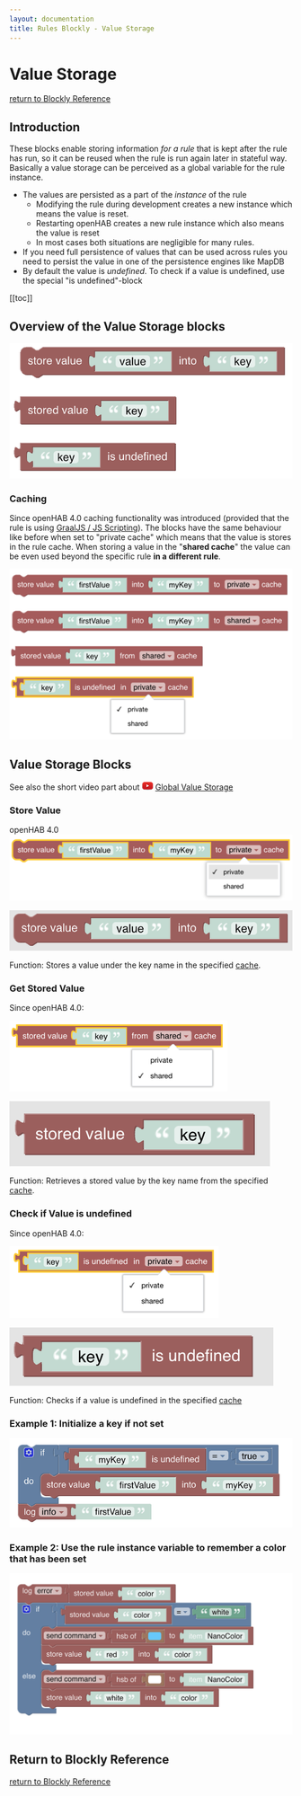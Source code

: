 ```yaml
---
layout: documentation
title: Rules Blockly - Value Storage
---
```

<!-- markdownlint-disable MD036 -->

# Value Storage

[return to Blockly Reference](index.html#value-storage)

## Introduction

These blocks enable storing information _for a rule_ that is kept after the rule has run, so it can be reused when the rule is run again later in stateful way.
Basically a value storage can be perceived as a global variable for the rule instance.

- The values are persisted as a part of the _instance_ of the rule
  - Modifying the rule during development creates a new instance which means the value is reset.
  - Restarting openHAB creates a new rule instance which also means the value is reset
  - In most cases both situations are negligible for many rules.
- If you need full persistence of values that can be used across rules you need to persist the value in one of the persistence engines like MapDB
- By default the value is _undefined_.
To check if a value is undefined, use the special "is undefined"-block

[[toc]]

## Overview of the Value Storage blocks

![value-storage-blocks](../images/blockly/blockly-value-storage.png)

### Caching

Since openHAB 4.0 caching functionality was introduced (provided that the rule is using [GraalJS / JS Scripting](/docs/configuration/blockly/#openhab-3-openhab-4-migration)).
The blocks have the same behaviour like before when set to "private cache" which means that the value is stores in the rule cache.
When storing a value in the "**shared cache**" the value can be even used beyond the specific rule **in a different rule**.

![value-storage-blocks-cache](../images/blockly/blockly-value-storage-cache.png)

## Value Storage Blocks

See also the short video part about ![youtube](../images/blockly/youtube-logo-small.png) [Global Value Storage](https://youtu.be/KwhYKy1_qVk?t=2060)

### Store Value

openHAB 4.0
![store-value-cache](../images/blockly/blockly-value-store-cache.png)

![store-value](../images/blockly/blockly-value-store.png)

Function: Stores a value under the key name in the specified [cache](#caching).

### Get Stored Value

Since openHAB 4.0:

![blockly-value-get-cache](../images/blockly/blockly-value-get-cache.png)

![get-stored-value](../images/blockly/blockly-value-get.png)

Function: Retrieves a stored value by the key name from the specified [cache](#caching).

### Check if Value is undefined

Since openHAB 4.0:

![get-stored-value](../images/blockly/blockly-value-is-defined-cache.png)

![value-is-defined](../images/blockly/blockly-value-is-defined.png)

Function: Checks if a value is undefined in the specified [cache](#caching)

### Example 1: Initialize a key if not set

![example1](../images/blockly/blockly-value-example1.png)

### Example 2: Use the rule instance variable to remember a color that has been set

![example2](../images/blockly/blockly-value-example2.png)

## Return to Blockly Reference

[return to Blockly Reference](index.html#value-storage)
